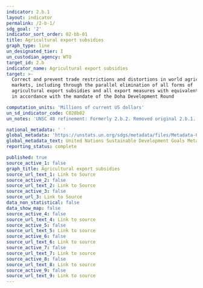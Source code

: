 ```yaml
---
indicator: 2.b.1
layout: indicator
permalink: /2-b-1/
sdg_goal: '2'
indicator_sort_order: 02-bb-01
title: Agricultural export subsidies
graph_type: line
un_designated_tier: I
un_custodian_agency: WTO
target_id: 2.b
indicator_name: Agricultural export subsidies
target: >-
  Correct and prevent trade restrictions and distortions in world agricultural
  markets, including through the parallel elimination of all forms of
  agricultural export subsidies and all export measures with equivalent effect,
  in accordance with the mandate of the Doha Development Round

computation_units: 'Millions of current US dollars'
un_sd_indicator_code: C020b02
un_notes: 'UNSC 48 refinement: Formerly 2.b.2. Removed original 2.b.1.'

national_metadata: ' '
global_metadata: 'https://unstats.un.org/sdgs/metadata/files/Metadata-02-0B-01.pdf'
global_metadata_text: United Nations Sustainable Development Goals Metadata (pdf 232kB)
reporting_status: complete

published: true
source_active_1: false
graph_title: Agricultural export subsidies
source_url_text_1: Link to Source
source_active_2: false
source_url_text_2: Link to Source
source_active_3: false
source_url_3: Link to Source
data_non_statistical: false
data_show_map: false
source_active_4: false
source_url_text_4: Link to source
source_active_5: false
source_url_text_5: Link to source
source_active_6: false
source_url_text_6: Link to source
source_active_7: false
source_url_text_7: Link to source
source_active_8: false
source_url_text_8: Link to source
source_active_9: false
source_url_text_9: Link to source
---
```

